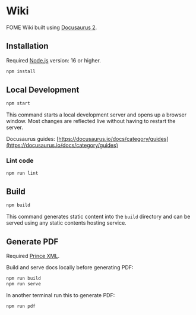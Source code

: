 # Wiki

FOME Wiki built using [Docusaurus 2](https://docusaurus.io/).

## Installation

Required [Node.js](https://nodejs.dev/) version: 16 or higher.

```bash
npm install
```

## Local Development

```bash
npm start
```

This command starts a local development server and opens up a browser window. Most changes are reflected live without having to restart the server.

Docusaurus guides: [https://docusaurus.io/docs/category/guides](https://docusaurus.io/docs/category/guides)

### Lint code

```bash
npm run lint
```

## Build

```bash
npm build
```

This command generates static content into the `build` directory and can be served using any static contents hosting service.

## Generate PDF

Required [Prince XML](https://www.princexml.com/).

Build and serve docs locally before generating PDF:

```bash
npm run build
npm run serve
```

In another terminal run this to generate PDF:

```bash
npm run pdf
```
